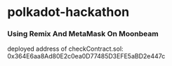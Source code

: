 # polkadot-hackathon

### Using Remix And MetaMask On Moonbeam

deployed address of checkContract.sol: 0x364E6aa8Ad80E2c0ea0D77485D3EFE5aBD2e447c
